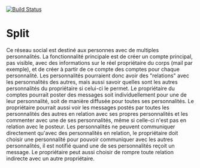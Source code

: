[![Build Status](https://travis-ci.com/Minizarbi/Split.svg?token=erH4DwqjgofhbXVq8GmB&branch=master)](https://travis-ci.com/Minizarbi/Split)

# Split
Ce réseau social est destiné aux personnes avec de multiples personnalités.  La fonctionnalité principale est de créer un compte principal, pas visible, avec des informations sur le réel propriétaire du corps (mail par exemple), et de créer à partir de ce compte des comptes pour chaque personnalité. Les personnalités pourraient donc avoir des "relations" avec les personnalités des autres, mais aussi savoir quelles sont les autres personnalités du propriétaire si celui-ci le permet. Le propriétaire du comptes pourrait poster des messages soit individuellement pour une de leur personnalité, soit de manière diffusée pour toutes ses personnalités. Le propriétaire pourrait aussi voir les messages postés par toutes les personnalités des autres en relation avec ses propres personnalités et les commenter avec une de ses personnalités, même si celle-ci n'est pas en relation avec le posteur. Les personnalités ne peuvent communiquer directement qu'avec des personnalités en relation, le propriétaire doit choisir une personnalité pour pouvoir communiquer avec les autres personnalités, il est notifié quand une de ses personnalités reçoit un message. Le propriétaire peut aussi choisir de rompre toute relation indirecte avec un autre propriétaire.
